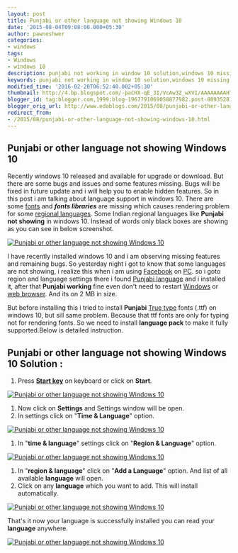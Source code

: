 ```yaml
---
layout: post
title: Punjabi or other language not showing Windows 10
date: '2015-08-04T09:08:00.000+05:30'
author: pawneshwer
categories:
- windows
tags:
- Windows
- windows 10
description: punjabi not working in window 10 solution,windows 10 missing punjabi, windows 10 missing languages,windows 10 not showing punjabi, windows 10 showing boxes
keywords: punjabi not working in window 10 solution,windows 10 missing punjabi, windows 10 missing languages,windows 10 not showing punjabi, windows 10 showing boxes
modified_time: '2016-02-20T06:52:40.002+05:30'
thumbnail: http://4.bp.blogspot.com/-paCHX-qE_3I/VcAw3Z_wXVI/AAAAAAAAHT4/tmFNG4VilZ4/s72-c/punjabi-or-other-language-not-showing-windows-10-not.png
blogger_id: tag:blogger.com,1999:blog-1967791069058877982.post-8093528109367391192
blogger_orig_url: http://www.edablogs.com/2015/08/punjabi-or-other-language-not-showing-windows-10.html
redirect_from:
- /2015/08/punjabi-or-other-language-not-showing-windows-10.html
---
```


## Punjabi or other language not showing Windows 10

Recently windows 10 released and available for upgrade or download. But there are some bugs and issues and some features missing. Bugs will be fixed in future update and i will help you to enable hidden features. So in this post i am talking about language support in windows 10\. There are some [fonts](http://en.wikipedia.org/wiki/Font "Font") and **_fonts libraries_** are missing which causes rendering problem for some [regional languages](http://en.wikipedia.org/wiki/Regional_language "Regional language"). Some Indian regional languages like **Punjabi not showing** in windows 10\. Instead of words only black boxes are showing as you can see in below screenshot.

[![Punjabi or other language not showing Windows 10](http://4.bp.blogspot.com/-paCHX-qE_3I/VcAw3Z_wXVI/AAAAAAAAHT4/tmFNG4VilZ4/s320/punjabi-or-other-language-not-showing-windows-10-not.png "Punjabi or other language not showing Windows 10")](http://4.bp.blogspot.com/-paCHX-qE_3I/VcAw3Z_wXVI/AAAAAAAAHT4/tmFNG4VilZ4/s1600/punjabi-or-other-language-not-showing-windows-10-not.png)

I have recently installed windows 10 and i am observing missing features and remaining bugs. So yesterday night i got to know that some languages are not showing, i realize this when i am using [Facebook](http://en.wikipedia.org/wiki/Facebook "Facebook") on [PC](http://en.wikipedia.org/wiki/Personal_computer "Personal computer"). so i goto region and language settings there i found [Punjabi language](http://en.wikipedia.org/wiki/Punjabi_language "Punjabi language") and i installed it, after that **Punjabi working** fine even don't need to restart [Windows](http://en.wikipedia.org/wiki/Microsoft_Windows "Microsoft Windows") or [web browser](http://en.wikipedia.org/wiki/Web_browser "Web browser"). And its on 2 MB in size.

But before installing this i tried to install **Punjabi** [True type](http://en.wikipedia.org/wiki/TrueType "TrueType") fonts (.ttf) on windows 10, but sill same problem. Because that ttf fonts are only for typing not for rendering fonts. So we need to install **language pack** to make it fully supported.Below is detailed instruction.

## Punjabi or other language not showing Windows 10 Solution :

1.  Press [**Start key**](http://en.wikipedia.org/wiki/Windows_key "Windows key") on keyboard or click on **Start**.

[![Punjabi or other language not showing Windows 10](http://3.bp.blogspot.com/-AI_f01lIMo8/VcAw101dSzI/AAAAAAAAHTs/ujUyyNr1IsM/s320/punjabi-or-other-language-not-showing-windows-10-1.png "Punjabi or other language not showing Windows 10")](http://3.bp.blogspot.com/-AI_f01lIMo8/VcAw101dSzI/AAAAAAAAHTs/ujUyyNr1IsM/s1600/punjabi-or-other-language-not-showing-windows-10-1.png)

1.  Now click on **Settings** and Settings window will be open.
2.  In settings click on "**Time & Language**" option.

[![Punjabi or other language not showing Windows 10](http://4.bp.blogspot.com/-gR3nnpPMHl8/VcAw1vI7gtI/AAAAAAAAHTg/DvyYYkBkwO0/s320/punjabi-or-other-language-not-showing-windows-10-2.png "Punjabi or other language not showing Windows 10")](http://4.bp.blogspot.com/-gR3nnpPMHl8/VcAw1vI7gtI/AAAAAAAAHTg/DvyYYkBkwO0/s1600/punjabi-or-other-language-not-showing-windows-10-2.png)

1.  In "**time & language**" settings click on "**Region & Language**" option.

[![Punjabi or other language not showing Windows 10](http://2.bp.blogspot.com/-nMiCtF3p_OM/VcAw16kzShI/AAAAAAAAHTk/kzlAR50K1KQ/s320/punjabi-or-other-language-not-showing-windows-10-3.png "Punjabi or other language not showing Windows 10")](http://2.bp.blogspot.com/-nMiCtF3p_OM/VcAw16kzShI/AAAAAAAAHTk/kzlAR50K1KQ/s1600/punjabi-or-other-language-not-showing-windows-10-3.png)

1.  In "**region & language**" click on "**Add a Language**" option. And list of all available **language** will open.
2.  Click on any **language** which you want to add. This will install automatically.

[![Punjabi or other language not showing Windows 10](http://2.bp.blogspot.com/-srxbeilSlKM/VcAw2ktcUEI/AAAAAAAAHT0/8S2n4WC4Qs0/s320/punjabi-or-other-language-not-showing-windows-10-4.png "Punjabi or other language not showing Windows 10")](http://2.bp.blogspot.com/-srxbeilSlKM/VcAw2ktcUEI/AAAAAAAAHT0/8S2n4WC4Qs0/s1600/punjabi-or-other-language-not-showing-windows-10-4.png)

That's it now your language is successfully installed you can read your **language** anywhere.

[![Punjabi or other language not showing Windows 10](http://2.bp.blogspot.com/-5OjzNwzsoVA/VcAw3PK9cDI/AAAAAAAAHT8/2n3IsfwppcU/s320/punjabi-or-other-language-not-showing-windows-10-working.png "Punjabi or other language not showing Windows 10")](http://2.bp.blogspot.com/-5OjzNwzsoVA/VcAw3PK9cDI/AAAAAAAAHT8/2n3IsfwppcU/s1600/punjabi-or-other-language-not-showing-windows-10-working.png)
